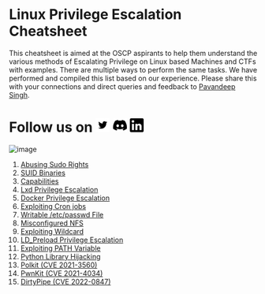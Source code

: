# Linux Privilege Escalation Cheatsheet

This cheatsheet is aimed at the OSCP aspirants to help them understand the various methods of Escalating Privilege on Linux based Machines and CTFs with examples. There are multiple ways to perform the same tasks. We have performed and compiled this list based on our experience. Please share this with your connections and direct queries and feedback to [Pavandeep Singh](https://twitter.com/pavan2318).


[1.5]: https://raw.githubusercontent.com/Ignitetechnologies/Windows-Privilege-Escalation/main/linked.png
[1.6]: https://www.linkedin.com/company/hackingarticles/
[1.3]: https://raw.githubusercontent.com/Ignitetechnologies/Windows-Privilege-Escalation/main/discord.png
[1.4]: https://discord.com/invite/kyKvXwK4Bk
[1.1]: https://raw.githubusercontent.com/Ignitetechnologies/Windows-Privilege-Escalation/main/twitter.png
[1]: http://www.twitter.com/hackinarticles
# Follow us on [![alt text][1.1]][1] [![alt text][1.3]][1.4] [![alt text][1.5]][1.6]

![image](https://raw.githubusercontent.com/Ignitetechnologies/Linux-Privilege-Escalation/master/privs.png)

1. [Abusing Sudo Rights](https://www.hackingarticles.in/linux-privilege-escalation-using-exploiting-sudo-rights/)
2. [SUID Binaries](https://www.hackingarticles.in/linux-privilege-escalation-using-suid-binaries/)
3. [Capabilities](https://www.hackingarticles.in/linux-privilege-escalation-using-capabilities/)
4. [Lxd Privilege Escalation](https://www.hackingarticles.in/lxd-privilege-escalation/)
5. [Docker Privilege Escalation](https://www.hackingarticles.in/docker-privilege-escalation/)
6. [Exploiting Cron jobs](https://www.hackingarticles.in/linux-privilege-escalation-by-exploiting-cron-jobs/)
7. [Writable /etc/passwd File](https://www.hackingarticles.in/editing-etc-passwd-file-for-privilege-escalation/)
8. [Misconfigured NFS](https://www.hackingarticles.in/linux-privilege-escalation-using-misconfigured-nfs/)
9. [Exploiting Wildcard](https://www.hackingarticles.in/exploiting-wildcard-for-privilege-escalation/)
10. [LD_Preload Privilege Escalation](https://www.hackingarticles.in/linux-privilege-escalation-using-ld_preload/)
11. [Exploiting PATH Variable](https://www.hackingarticles.in/linux-privilege-escalation-using-path-variable/)
12. [Python Library Hijacking](https://www.hackingarticles.in/linux-privilege-escalation-python-library-hijacking/)
13. [Polkit (CVE 2021-3560)](https://www.hackingarticles.in/linux-privilege-escalation-polkit-cve-2021-3560/)
14. [PwnKit (CVE 2021-4034)](https://www.hackingarticles.in/linux-privilege-escalation-pwnkit-cve-2021-4034/)
15. [DirtyPipe (CVE 2022-0847)](https://www.hackingarticles.in/linux-privilege-escalation-dirtypipe-cve-2022-0847/)



